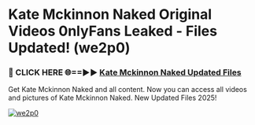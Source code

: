 # Kate Mckinnon Naked Original Videos 0nlyFans Leaked - Files Updated! (we2p0)

<h3>🔴 CLICK HERE 🌐==►► <a href="https://tinyurl.com/up5wt9bj" rel="nofollow">Kate Mckinnon Naked Updated Files</a></h3>

Get Kate Mckinnon Naked and all content. Now you can access all videos and pictures of Kate Mckinnon Naked. New Updated Files 2025!

[![we2p0](https://i.imgur.com/ABiUzMV.gif)](https://tinyurl.com/up5wt9bj)
